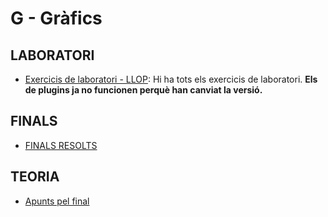 # G - Gràfics
## LABORATORI

- [Exercicis de laboratori - LLOP](https://github.com/llop/GRAU-G/tree/master/VS-FS): Hi ha tots els exercicis de laboratori. **Els de plugins ja no funcionen perquè han canviat la versió.**

## FINALS

- [FINALS RESOLTS](https://github.com/RepoFIBtori/RepoFIBtori/tree/master/Computacio/G/FinalsResolts)

## TEORIA
- [Apunts pel final](https://github.com/RepoFIBtori/RepoFIBtori/tree/master/Computacio/G/Teoria)
